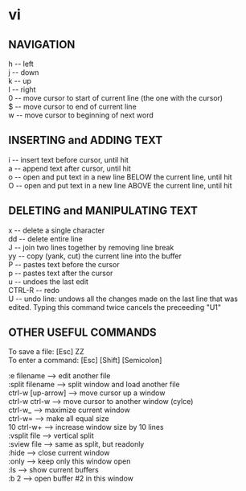 # vi

<h2>NAVIGATION</h2> 

h 	-- left <br> 
j 	-- down <br> 
k 	-- up <br> 
l 	-- right <br> 
0	-- move cursor to start of current line (the one with the cursor)<br>
$ 	-- move cursor to end of current line<br> 
w 	-- move cursor to beginning of next word<br> 

<h2>INSERTING and ADDING TEXT </h2> 
i 	-- insert text before cursor, until <Esc> hit<br> 
a 	-- append text after cursor, until <Esc> hit<br> 
o 	-- open and put text in a new line BELOW the current line, until <Esc> hit<br> 
O 	-- open and put text in a new line ABOVE the current line, until <Esc> hit<br> 


<h2>DELETING and MANIPULATING TEXT </h2> 
x		-- delete a single character <br> 
dd 		-- delete entire line <br> 
J 		-- join two lines together by removing line break <br> 
yy		-- copy (yank, cut) the current line into the buffer <br> 
P 		-- pastes text before the cursor <br> 
p 		-- pastes text after the cursor <br> 
u 		-- undoes the last edit <br> 
CTRL-R	-- redo <br> 
U 		-- undo line: undows all the changes made on the last 
		line that was edited. Typing this command twice cancels 
		the preceeding "U1"<br> 

<h2>OTHER USEFUL COMMANDS</h2> 
To save a file: [Esc] ZZ <br> 
To enter a command: [Esc] [Shift] [Semicolon] <br> 

:e filename 		--> edit another file <br> 
:split filename		--> split window and load another file <br> 
ctrl-w [up-arrow]	--> move cursor up a window <br> 
ctrl-w ctrl-w		--> move cursor to another window (cylce)<br> 
ctrl-w_				--> maximize current window <br> 
ctrl-w=				--> make all equal size <br> 
10 ctrl-w+			--> increase window size by 10 lines <br> 
:vsplit file 		--> vertical split <br> 
:sview file 		--> same as split, but readonly <br> 
:hide				--> close current window<br> 
:only 				--> keep only this window open<br> 
:ls 				--> show current buffers<br> 
:b 2 				--> open buffer #2 in this window <br> 
